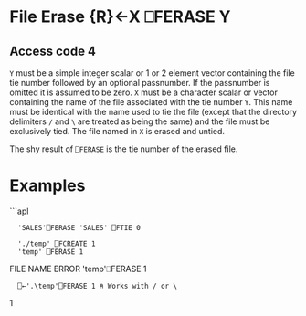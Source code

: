 <!-- Hidden search keywords -->
<div style="display: none;">
  ⎕FERASE FERASE
</div>






<h1 class="heading"><span class="name">File Erase</span> <span class="command">{R}←X ⎕FERASE Y</span></h1>


## Access code 4


`Y` must be a simple integer scalar or 1 or 2 element vector containing the file tie number followed by an optional passnumber.  If the passnumber is omitted it is assumed to be zero.  `X` must be a character scalar or vector containing the name of the file associated with the tie number `Y`.  This name must be identical with the name used to tie the file (except that the directory delimiters `/` and `\` are treated as being the same) and the file must be exclusively tied.  The file named in `X` is erased and untied.


The shy result of `⎕FERASE` is the tie number of the erased file.


<h1 class="example">Examples</h1>
```apl

      'SALES'⎕FERASE 'SALES' ⎕FTIE 0

      './temp' ⎕FCREATE 1
      'temp' ⎕FERASE 1
FILE NAME ERROR
      'temp'⎕FERASE 1
      
      ⎕←'.\temp'⎕FERASE 1 ⍝ Works with / or \
1
```


